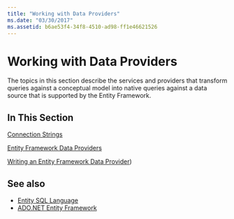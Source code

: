 ```yaml
---
title: "Working with Data Providers"
ms.date: "03/30/2017"
ms.assetid: b6ae53f4-34f8-4510-ad98-ff1e46621526
---
```

# Working with Data Providers
The topics in this section describe the services and providers that transform queries against a conceptual model into native queries against a data source that is supported by the Entity Framework.  
  
## In This Section  
 [Connection Strings](connection-strings.md)  
  
 [Entity Framework Data Providers](data-providers.md)  
  
 [Writing an Entity Framework Data Provider](/previous-versions/dotnet/netframework-4.0/ee789835(v=vs.100)))
  
## See also

- [Entity SQL Language](./language-reference/entity-sql-language.md)
- [ADO.NET Entity Framework](index.md)
